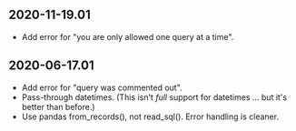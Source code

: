 2020-11-19.01
-------------

* Add error for "you are only allowed one query at a time".

2020-06-17.01
-------------

* Add error for "query was commented out".
* Pass-through datetimes. (This isn't _full_ support for datetimes ...
  but it's better than before.)
* Use pandas from_records(), not read_sql(). Error handling is cleaner.
